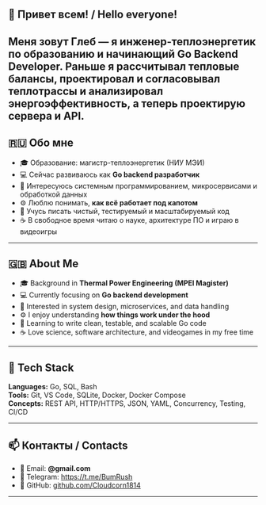 👋 Привет всем! / Hello everyone!
---

Меня зовут Глеб — я инженер-теплоэнергетик по образованию и начинающий Go Backend Developer.
Раньше я рассчитывал тепловые балансы, проектировал и согласовывал теплотрассы и анализировал 
энергоэффективность, а теперь проектирую сервера и API.
---

## 🇷🇺 Обо мне

- 🎓 Образование: магистр-теплоэнергетик (НИУ МЭИ)
- 💻 Сейчас развиваюсь как **Go backend разработчик**
- 🔬 Интересуюсь системным программированием, микросервисами и обработкой данных
- ⚙️ Люблю понимать, **как всё работает под капотом**
- 🧠 Учусь писать чистый, тестируемый и масштабируемый код
- ☕ В свободное время читаю о науке, архитектуре ПО и играю в видеоигры

---

## 🇬🇧 About Me

- 🎓 Background in **Thermal Power Engineering (MPEI Magister)** 
- 💻 Currently focusing on **Go backend development**
- 🔬 Interested in system design, microservices, and data handling
- ⚙️ I enjoy understanding **how things work under the hood**
- 🧠 Learning to write clean, testable, and scalable Go code
- ☕ Love science, software architecture, and videogames in my free time

---

## 🧩 Tech Stack

**Languages:** Go, SQL, Bash  
**Tools:** Git, VS Code, SQLite, Docker, Docker Compose  
**Concepts:** REST API, HTTP/HTTPS, JSON, YAML, Concurrency, Testing, CI/CD  

---
## 📫 Контакты / Contacts

- 📧 Email: **<your-email>@gmail.com**
- 💬 Telegram: https://t.me/BumRush
- 🧰 GitHub: [github.com/Cloudcorn1814](https://github.com/Cloudcorn1814)

---
